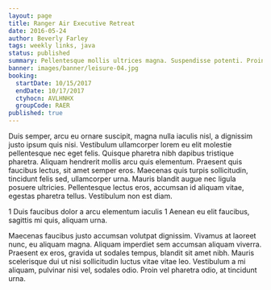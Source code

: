 ```yaml
---
layout: page
title: Ranger Air Executive Retreat
date: 2016-05-24
author: Beverly Farley
tags: weekly links, java
status: published
summary: Pellentesque mollis ultrices magna. Suspendisse potenti. Proin.
banner: images/banner/leisure-04.jpg
booking:
  startDate: 10/15/2017
  endDate: 10/17/2017
  ctyhocn: AVLHNHX
  groupCode: RAER
published: true
---
```

Duis semper, arcu eu ornare suscipit, magna nulla iaculis nisl, a dignissim justo ipsum quis nisi. Vestibulum ullamcorper lorem eu elit molestie pellentesque nec eget felis. Quisque pharetra nibh dapibus tristique pharetra. Aliquam hendrerit mollis arcu quis elementum. Praesent quis faucibus lectus, sit amet semper eros. Maecenas quis turpis sollicitudin, tincidunt felis sed, ullamcorper urna. Mauris blandit augue nec ligula posuere ultricies. Pellentesque lectus eros, accumsan id aliquam vitae, egestas pharetra tellus. Vestibulum non est diam.

1 Duis faucibus dolor a arcu elementum iaculis
1 Aenean eu elit faucibus, sagittis mi quis, aliquam urna.

Maecenas faucibus justo accumsan volutpat dignissim. Vivamus at laoreet nunc, eu aliquam magna. Aliquam imperdiet sem accumsan aliquam viverra. Praesent ex eros, gravida ut sodales tempus, blandit sit amet nibh. Mauris scelerisque dui ut nisi sollicitudin luctus vitae vitae leo. Vestibulum a mi aliquam, pulvinar nisi vel, sodales odio. Proin vel pharetra odio, at tincidunt urna.
